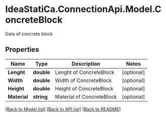 # IdeaStatiCa.ConnectionApi.Model.ConcreteBlock
Data of concrete block

## Properties

Name | Type | Description | Notes
------------ | ------------- | ------------- | -------------
**Lenght** | **double** | Lenght of ConcreteBlock | [optional] 
**Width** | **double** | Width of ConcreteBlock | [optional] 
**Height** | **double** | Height of ConcreteBlock | [optional] 
**Material** | **string** | Material of ConcreteBlock | [optional] 

[[Back to Model list]](../README.md#documentation-for-models) [[Back to API list]](../README.md#documentation-for-api-endpoints) [[Back to README]](../README.md)

